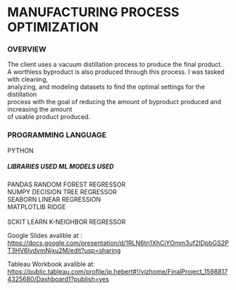 # MANUFACTURING PROCESS OPTIMIZATION

### OVERVIEW<br />
The client uses a vacuum distillation process to produce the final product.<br />
A worthless byproduct is also produced through this process. I was tasked with cleaning,<br />
analyzing, and modeling datasets to find the optimal settings for the distillation<br />
process with the goal of reducing the amount of byproduct produced and increasing the amount<br />
of usable product produced. 

### PROGRAMMING LANGUAGE
PYTHON

##### LIBRARIES USED            ML MODELS USED<br />
PANDAS                          RANDOM FOREST REGRESSOR<br />
NUMPY                           DECISION TREE REGRESSOR<br />
SEABORN                         LINEAR REGRESSION<br />
MATPLOTLIB                      RIDGE<br />		
SCKIT LEARN                     K-NEIGHBOR REGRESSOR<br />


Google Slides avalible at : <br />
https://docs.google.com/presentation/d/1RLN6tn1XhCiYOmm3uf2IDpbGS2PT3HV6IvdvmNjxu2M/edit?usp=sharing

Tableau Workbook avalible at: <br />
https://public.tableau.com/profile/jp.hebert#!/vizhome/FinalProject_15988174325680/Dashboard1?publish=yes

